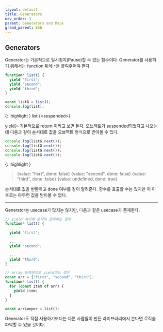 ```yaml
---
layout: default
title: Generators
nav_order: 1
parent: Generators and Maps
grand_parent: ES6
---
```


## Generators

Generator는 기본적으로 일시정지(Pause)할 수 있는 함수이다. Generator를 사용하기 위해서는 function 뒤에 `*`을 붙여주어야 한다.

```js
function* list() {
  yield "first";
  yield "second";
  yield "third";
}

const listG = list();
console.log(list);
```

{: .highlight }
list {&lt;suspended&gt;}

yield는 기본적으로 return 이라고 보면 된다.
오브젝트가 suspended되었다고 나오는데 다음과 같이 순서대로 값을 오브젝트 형식으로 받아볼 수 있다.

```js
console.log(listG.next());
console.log(listG.next());
console.log(listG.next());
console.log(listG.next());
```

{: .highlight }

> {value: "fisrt", done: false}
> {value: "second", done: false}
> {value: "third", done: false}
> {value: undefined, done: true}

순서대로 값을 반환하고 done 여부를 같이 알려준다. 함수를 호출할 수는 있지만 이 이후로는 아무런 값을 받아볼 수 없다.

---

Generator는 usecase가 많지는 않지만, 다음과 같은 usecase가 존재한다.

```js
// yield 사이에 로직이 존재하는 경우
function* list() {
  ...
  yield "first";

  ...
  yield "second";

  ...
  yield "third";
}
```

```js
// array 반복문으로 yield하는 경우
const arr = ["first", "second", "third"];
function* list() {
  for (const item of arr) {
    yield item;
  }
}

const arrLooper = list();
```

Generator도 직접 사용하기보다는 다른 사람들이 만든 라이브러리에서 본다면 로직을 파악할 수 있을 것이다.

